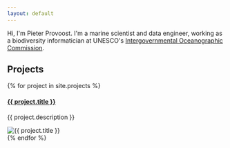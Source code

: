 ```yaml
---
layout: default
---
```


Hi, I'm Pieter Provoost. I'm a marine scientist and data engineer, working as a biodiversity informatician at UNESCO's [Intergovernmental Oceanographic Commission](https://www.ioc.unesco.org/en).

## Projects

<div class="projects">
{% for project in site.projects %}
<div class="project">
    <div class="text">
        <h4><a href="{{ project.website }}" target="_blank">{{ project.title }}</a></h4>
        <p>{{ project.description }}</p>
    </div>
    <div class="image">
        <img alt="{{ project.title }}" src="{{ project.image }}" />
    </div>
</div>
{% endfor %}
</div>